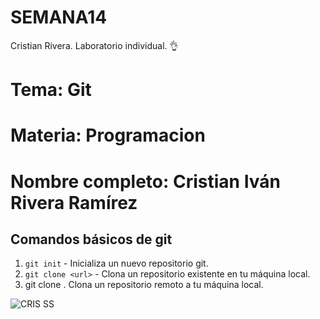 # SEMANA14
Cristian Rivera. Laboratorio individual. 👌


# Tema: Git
# Materia: Programacion
# Nombre completo: Cristian Iván Rivera Ramírez

## Comandos básicos de git
1. `git init` - Inicializa un nuevo repositorio git.
2. `git clone <url>` - Clona un repositorio existente en tu máquina local.
3. git clone <url>. Clona un repositorio remoto a tu máquina local.

![CRIS SS](https://github.com/user-attachments/assets/8b4f2ae5-10e6-46c0-a2b8-21e0ef16a1eb)
